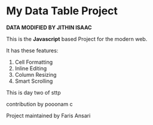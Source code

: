 # My Data Table Project

**DATA MODIFIED BY JITHIN ISAAC**

This is the **Javascript** based Project for the modern web.

It has these features:
1. Cell Formatting
2. Inline Editing
3. Column Resizing
4. Smart Scrolling

This is day two of sttp

contribution by pooonam c


Project maintained by Faris Ansari

